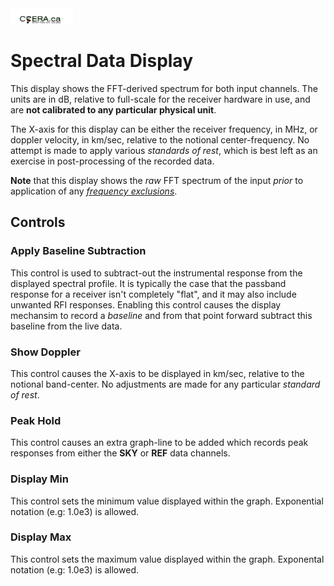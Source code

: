 <title>Spectral Data Display</title>

<img  alt="CCERA" src="transparent-logo.png" width="100" height="25">

# Spectral Data Display

This display shows the FFT-derived spectrum for both input channels. The units are in dB, relative to full-scale
for the receiver hardware in use, and are **not calibrated to any particular physical unit**.

The X-axis for this display can be either the receiver frequency, in MHz, or doppler velocity,
in km/sec, relative to the notional center-frequency.  No attempt is made to apply various
*standards of rest*, which is best left as an exercise in post-processing of the recorded data.

**Note** that this display shows the *raw* FFT spectrum of the input *prior* to
application of any [*frequency exclusions*](/Documents/exclusions.html).

## Controls
### Apply Baseline Subtraction

This control is used to subtract-out the instrumental response from the displayed spectral profile.
It is typically the case that the passband response for a receiver isn't completely "flat", and it may
also include unwanted RFI responses.  Enabling this control causes the display mechansim to
record a *baseline* and from that point forward subtract this baseline from the live data.

### Show Doppler

This control causes the X-axis to be displayed in km/sec, relative to the notional band-center.
No adjustments are made for any particular *standard of rest*.

### Peak Hold

This control causes an extra graph-line to be added which records peak responses from either the
**SKY** or **REF** data channels.

### Display Min

This control sets the minimum value displayed within the graph.
Exponential notation (e.g: 1.0e3) is allowed.

### Display Max

This control sets the maximum value displayed within the graph.
Exponental notation (e.g: 1.0e3) is allowed.
